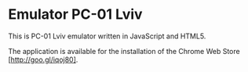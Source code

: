 Emulator PC-01 Lviv
==
This is PC-01 Lviv emulator written in JavaScript and HTML5.

The application is available for the installation of the Chrome Web Store [http://goo.gl/iqoj80].
